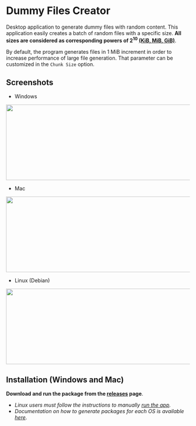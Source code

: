 # Dummy Files Creator

Desktop application to generate dummy files with random content. This application easily creates a batch of random files with a specific size. **All sizes are considered as corresponding powers of 2<sup>10</sup> [(KiB, MiB, GiB)](https://en.wikipedia.org/wiki/Orders_of_magnitude_(data))**.

By default, the program generates files in 1 MiB increment in order to increase performance of large file generation. That parameter can be customized in the `Chunk Size` option.

## Screenshots

* Windows

<img src="https://i.imgur.com/78kRUM3.png" width="517" height="207" />

* Mac

<img src="https://i.imgur.com/wowNohQ.png" width="517" height="207" />

* Linux (Debian)

<img src="https://i.imgur.com/YBXTW5n.png" width="517" height="207" />


## Installation (Windows and Mac)

**Download and run the package from the [releases](https://github.com/matuzalemmuller/dummy-files-creator/releases) page**.

* *Linux users must follow the instructions to manually [run the app](src/README.md).*
* *Documentation on how to generate packages for each OS is available [here](spec/README.md)*.
